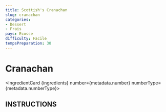 ```yaml
---
title: Scottish's Cranachan
slug: cranachan
categories: 
- Dessert
- Frais
pays: Ecosse
difficulty: Facile
tempsPreparation: 30
---
```

<script context="module">
    import IngredientCard from "$lib/components/IngredientCard.svelte"
    import coverImage from "./cover.png"
    metadata.coverimage = coverImage
    metadata.number = 4
    metadata.numberType = "personne"
    const ingredients = [
        {
            name: "Medium oatmeal",
            quantity: 2,
            unit: "tbsp"
        },
         {
            name: "Rasperries",
            quantity: 300,
            unit: "g"
        },
         {
            name: "Caster sugar",
            quantity: 2,
            unit: "tbsp"
        },
         {
            name: "Double cream",
            quantity: 350,
            unit: "ml"
        },
         {
            name: "Honey",
            quantity: 2,
            unit: "tbsp"
        },
         {
            name: "Whisky",
            quantity: 2,
            unit: "tbsp"
        },
    ]
</script>

# Cranachan

<IngredientCard {ingredients} number={metadata.number} numberType={metadata.numberType}></IngredientCard>

## INSTRUCTIONS
